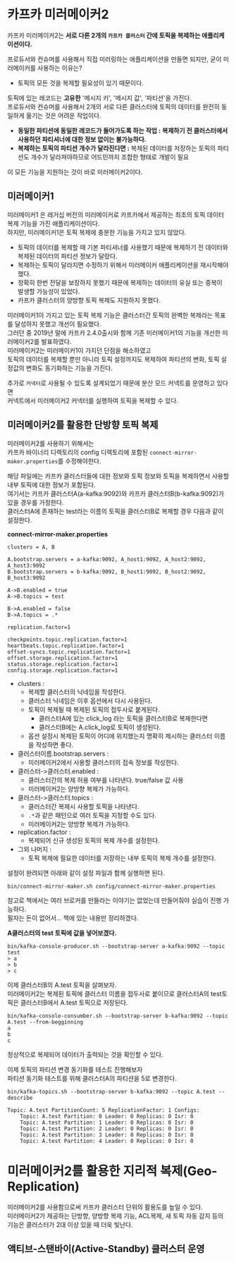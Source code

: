 # 카프카 미러메이커2

카프카 미러메이커2는 **서로 다른 2개의 `카프카 클러스터` 간에 토픽을 복제하는 애플리케이션이다.**        
     
프로듀서와 컨슈머를 사용해서 직접 미러링하는 애플리케이션을 만들면 되지만, 굳이 미러메이커를 사용하는 이유는?  
* 토픽의 모든 것을 복제할 필요성이 있기 때문이다.    
    
토픽에 있는 레코드는 **고유한** '메시지 키', '메시지 값', '파티션'을 가진다.         
프로듀서와 컨슈머를 사용해서 2개의 서로 다른 클러스터에 토픽의 데이터를 완전히 동일하게 옮기는 것은 어려운 작업이다.    
  
* **동일한 파티션에 동일한 레코드가 들어가도록 하는 작업 :** **복제하기 전 클러스터에서 사용하던 파티셔너에 대한 정보 없이는 불가능하다.**    
* **복제하는 토픽의 파티션 개수가 달라진다면 :** 복제된 데이터를 저장하는 토픽의 파티션도 개수가 달라져야하므로 어드민까지 조합한 형태로 개발이 필요  
    
이 모든 기능을 지원하는 것이 바로 미러메이커2이다.    

## 미러메이커1 
미러메이커1 은 레거십 버전의 미러메이커로 카프카에서 제공하는 최초의 토픽 데이터 복제 기능을 가진 애플리케이션이다.  
하지만, 미러메이커1은 토픽 복제에 충분한 기능을 가지고 있지 않았다.   

* 토픽의 데이터를 복제할 때 기본 파티셔너를 사용했기 때문에 복제하기 전 데이터와 복제된 데이터의 파티션 정보가 달랐다.   
* 복제하는 토픽이 달라지면 수정하기 위해서 미러메이커 애플리케이션을 재시작해야했다.      
* 정확히 한번 전달을 보장하지 못했기 때문에 복제하는 데이터의 유실 또는 중복이 발생할 가능성이 있었다.     
* 카프카 클러스터의 양방향 토픽 복제도 지원하지 못했다.    
  
미러메이커1이 가지고 있는 토픽 복제 기능은 클러스터간 토픽의 완벽한 복제라는 목표를 달성하지 못했고 개선이 필요했다.      
그러던 중 2019년 말에 카프카 2.4.0출시와 함께 기존 미러메이커1의 기능을 개선한 미러메이커2를 발표하였다.   
미러메이커2는 미러메이커1이 가지던 단점을 해소하였고    
토픽의 데이터를 복제할 뿐만 아니라 토픽 설정까지도 복제하여 파티션의 변화, 토픽 설정값의 변화도 동기화하는 기능을 가진다.   

추가로 `커넥터`로 사용될 수 있도록 설계되었기 때문에 분산 모드 커넥트를 운영하고 있다면    
커넥트에서 미러메이커2 커넥터를 실행하여 토픽을 복제할 수 있다.     

## 미러메이커2를 활용한 단방향 토픽 복제  
미러메이커2를 사용하기 위해서는    
카프카 바이너리 디렉토리의 config 디렉토리에 포함된 `connect-mirror-maker.properties`를 수정해야한다.     
     
해당 파일에는 카프카 클러스터들에 대한 정보와 토픽 정보와 토픽을 복제하면서 사용할 내부 토픽에 대한 정보가 포함된다.         
여기서는 카프카 클러스터A(a-kafka:9092)와 카프카 클러스터B(b-kafka:9092)가 있을 경우를 가정한다.       
클러스터A에 존재하는 test라는 이름의 토픽을 클러스터B로 복제할 경우 다음과 같이 설정한다.     
  
**connect-mirror-maker.properties**   
```properties
clusters = A, B

A.bootstrap.servers = a-kafka:9092, A_host1:9092, A_host2:9092, A_host3:9092
B.bootstrap.servers = b-kafka:9092, B_host1:9092, B_host2:9092, B_host3:9092

A->B.enabled = true
A->B.topics = test

B->A.enabled = false
B->A.topics = .*

replication.factor=1

checkpoints.topic.replication.factor=1
heartbeats.topic.replication.factor=1
offset-syncs.topic.replication.factor=1
offset.storage.replication.factor=1
status.storage.replication.factor=1
config.storage.replication.factor=1
```
* clusters : 
    * 복제할 클러스터의 닉네임을 작성한다. 
    * 클러스터 닉네임은 이후 옵션에서 다시 사용된다.   
    * 토픽이 복제될 때 복제된 토픽의 접두사로 붙게된다.   
        * 클러스터A에 있는 click_log 라는 토픽을 클러스터B로 복제한다면  
        * 클러스터B에는 A.click_log로 토픽이 생성된다.  
    * 옵션 설정시 복제된 토픽이 어디에 위치했는지 명확히 제시하는 클러스터 이름을 작성하면 좋다.  
* 클러스터이름.bootstrap.servers : 
    * 미러메이커2에서 사용할 클러스터의 접속 정보를 작성한다.   
* 클러스터->클러스터.enabled :
    * 클러스터간의 복제 허용 여부를 나타낸다. true/false 값 사용  
    * 미러메이커2는 양방향 복제가 가능하다.  
* 클러스터->클러스터.topics :
    * 클러스터간 복제시 사용할 토픽을 나타낸다.     
    * `.*`과 같은 패턴으로 여러 토픽을 지정할 수도 있다.    
    * 미러메이커2는 양방향 복제가 가능하다.  
* replication.factor :
    * 복제되어 신규 생성된 토픽의 복제 개수를 설정한다.  
* 그외 나머지 :
    * 토픽 복제에 필요한 데이터를 저장하는 내부 토픽의 복제 개수를 설정한다.  

설정이 완려되면 아래와 같이 설정 파일과 함께 실행하면 된다.  

``` console
bin/connect-mirror-maker.sh config/connect-mirror-maker.properties
```

참고로 책에서는 여러 브로커를 만들라는 이야기는 없었는데 만들어줘야 실습이 진행 가능하다.      
필자는 돈이 없어서... 책에 있는 내용만 정리하겠다.   

**A클러스터의 test 토픽에 값을 넣어보겠다.**  
```console
bin/kafka-console-producer.sh --bootstrap-server a-kafka:9092 --topic test
> a
> b
> c
```
이제 클러스터B의 A.test 토픽을 살펴보자.    
미러메이커2는 복제된 토픽에 클러스터 이름을 접두사로 붙이므로 클러스터A의 test토픽은 클러스터B에서 A.test 토픽으로 저장된다.    

```console
bin/kafka-console-consumber.sh --bootstrap-server b-kafka:9092 --topic A.test --from-begginning  
a
b
c
```
정상적으로 복제되어 데이터가 출력되는 것을 확인할 수 있다.      
      
이제 토픽의 파티션 변경 동기화를 테스트 진행해보자    
파티션 동기화 테스트를 위해 클러스터A의 파티션을 5로 변경한다.  

```console
bin/kafka-topics.sh --bootstrap-server b-kafka:9092 --topic A.test --describe

Topic: A.test PartitionCount: 5 ReplicationFactor: 1 Configs:
    Topic: A.test Partition: 0 Leader: 0 Replicas: 0 Isr: 0
    Topic: A.test Partition: 1 Leader: 0 Replicas: 0 Isr: 0
    Topic: A.test Partition: 2 Leader: 0 Replicas: 0 Isr: 0
    Topic: A.test Partition: 3 Leader: 0 Replicas: 0 Isr: 0
    Topic: A.test Partition: 4 Leader: 0 Replicas: 0 Isr: 0
```

# 미러메이커2를 활용한 지리적 복제(Geo-Replication)    

미러메이커2를 사용함으로써 카프카 클러스터 단위의 활용도를 높일 수 있다.   
미러메이커2가 제공하는 단방향, 양방향 복제 기능, ACL복제, 새 토픽 자동 감지 등의 기능은 클러스터가 2대 이상 있을 때 더욱 빛난다.   

## 액티브-스탠바이(Active-Standby) 클러스터 운영  





